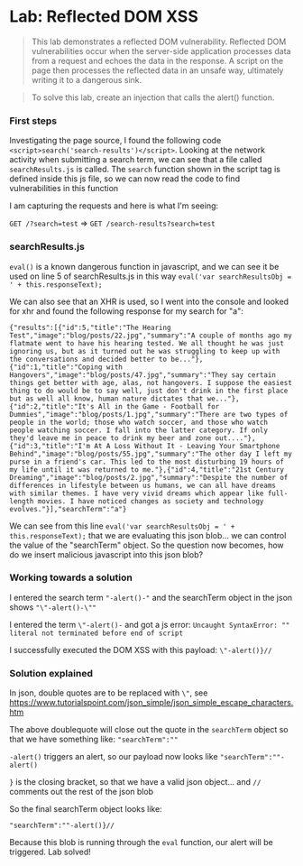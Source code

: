 # Lab: Reflected DOM XSS

> This lab demonstrates a reflected DOM vulnerability. Reflected DOM vulnerabilities occur when the server-side application processes data from a request and echoes the data in the response. A script on the page then processes the reflected data in an unsafe way, ultimately writing it to a dangerous sink.

>To solve this lab, create an injection that calls the alert() function. 

### First steps
Investigating the page source, I found the following code `<script>search('search-results')</script>`. Looking at the network activity when submitting a search term, we can see that a file called `searchResults.js` is called. The `search` function shown in the script tag is defined inside this js file, so we can now read the code to find vulnerabilities in this function

I am capturing the requests and here is what I'm seeing:

`GET /?search=test` => `GET /search-results?search=test`

### searchResults.js
`eval()` is a known dangerous function in javascript, and we can see it be used on line 5 of searchResults.js in this way `eval('var searchResultsObj = ' + this.responseText);`

We can also see that an XHR is used, so I went into the console and looked for xhr and found the following response for my search for "a":

 `{"results":[{"id":5,"title":"The Hearing Test","image":"blog/posts/22.jpg","summary":"A couple of months ago my flatmate went to have his hearing tested. We all thought he was just ignoring us, but as it turned out he was struggling to keep up with the conversations and decided better to be..."},{"id":1,"title":"Coping with Hangovers","image":"blog/posts/47.jpg","summary":"They say certain things get better with age, alas, not hangovers. I suppose the easiest thing to do would be to say well, just don't drink in the first place but as well all know, human nature dictates that we..."},{"id":2,"title":"It's All in the Game - Football for Dummies","image":"blog/posts/1.jpg","summary":"There are two types of people in the world; those who watch soccer, and those who watch people watching soccer. I fall into the latter category. If only they'd leave me in peace to drink my beer and zone out...."},{"id":3,"title":"I'm At A Loss Without It - Leaving Your Smartphone Behind","image":"blog/posts/55.jpg","summary":"The other day I left my purse in a friend's car. This led to the most disturbing 19 hours of my life until it was returned to me."},{"id":4,"title":"21st Century Dreaming","image":"blog/posts/2.jpg","summary":"Despite the number of differences in lifestyle between us humans, we can all have dreams with similar themes. I have very vivid dreams which appear like full-length movies. I have noticed changes as society and technology evolves."}],"searchTerm":"a"}`


We can see from this line `eval('var searchResultsObj = ' + this.responseText);` that we are evaluating this json blob... we can control the value of the "searchTerm" object. So the question now becomes, how do we insert malicious javascript into this json blob?

### Working towards a solution
I entered the search term `"-alert()-"` and the searchTerm object in the json shows `"\"-alert()-\""`

I entered the term `\"-alert()-` and got a js error: `Uncaught SyntaxError: "" literal not terminated before end of script`

I successfully executed the DOM XSS with this payload: `\"-alert()}//`

### Solution explained
In json, double quotes are to be replaced with `\"`, see https://www.tutorialspoint.com/json_simple/json_simple_escape_characters.htm

The above doublequote will close out the quote in the `searchTerm` object so that we have something like: `"searchTerm":"" `

`-alert()` triggers an alert, so our payload now looks like `"searchTerm":""-alert()`

`}` is the closing bracket, so that we have a valid json object... and `//` comments out the rest of the json blob

So the final searchTerm object looks like:

`"searchTerm":""-alert()}//`

Because this blob is running through the `eval` function, our alert will be triggered. Lab solved!



